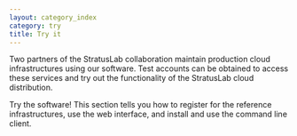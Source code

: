 ```yaml
---
layout: category_index
category: try
title: Try it
---
```


Two partners of the StratusLab collaboration maintain production cloud
infrastructures using our software.  Test accounts can be obtained to
access these services and try out the functionality of the StratusLab
cloud distribution.

Try the software!  This section tells you how to register for the
reference infrastructures, use the web interface, and install and use
the command line client.

